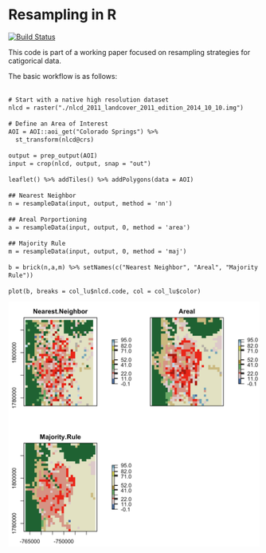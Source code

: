 # Resampling in R

[![Build Status](https://travis-ci.com/mikejohnson51/resample.svg?token=pr7qqoRsTFSB28qcSF5n&branch=master)](https://travis-ci.com/mikejohnson51/resample)

This code is part of a working paper focused on resampling strategies for catigorical data.

The basic workflow is as follows:

```{r}

# Start with a native high resolution dataset
nlcd = raster("./nlcd_2011_landcover_2011_edition_2014_10_10.img")

# Define an Area of Interest
AOI = AOI::aoi_get("Colorado Springs") %>%
  st_transform(nlcd@crs)
  
output = prep_output(AOI)
input = crop(nlcd, output, snap = "out")

leaflet() %>% addTiles() %>% addPolygons(data = AOI)

## Nearest Neighbor
n = resampleData(input, output, method = 'nn')

## Areal Porportioning
a = resampleData(input, output, 0, method = 'area')

## Majority Rule
m = resampleData(input, output, 0, method = 'maj')

b = brick(n,a,m) %>% setNames(c("Nearest Neighbor", "Areal", "Majority Rule"))

plot(b, breaks = col_lu$nlcd.code, col = col_lu$color)

```
![](./man/figures/readme.png)


